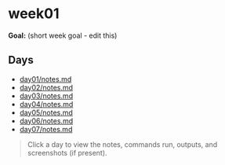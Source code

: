 ﻿# week01

**Goal:** (short week goal - edit this)

## Days
- [day01/notes.md](week01/day01/notes.md)
- [day02/notes.md](week01/day02/notes.md)
- [day03/notes.md](week01/day03/notes.md)
- [day04/notes.md](week01/day04/notes.md)
- [day05/notes.md](week01/day05/notes.md)
- [day06/notes.md](week01/day06/notes.md)
- [day07/notes.md](week01/day07/notes.md)

> Click a day to view the notes, commands run, outputs, and screenshots (if present).
